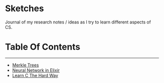 # Sketches

Journal of my research notes / ideas as I try to learn different aspects of CS.

# Table Of Contents
--------------------

- [Merkle Trees](https://github.com/andrewvy/sketches/tree/master/merkle_trees)
- [Neural Network in Elixir](https://github.com/andrewvy/sketches/tree/master/neural_networks)
- [Learn C The Hard Way](https://github.com/andrewvy/sketches/tree/master/learn_c_the_hard_way)
